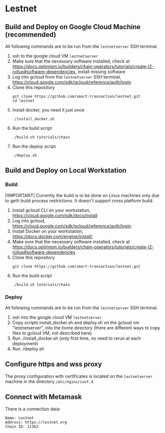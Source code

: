 # Lestnet

## Build and Deploy on Google Cloud Machine (recommended)

All following commands are to be run from the `lestnetserver` SSH terminal.

1.  ssh to the google cloud VM `lestnetserver`
1.  Make sure that the necessary software installed, check at https://docs.optimism.io/builders/chain-operators/tutorials/create-l2-rollup#software-dependencies, install missing software
1.  Log into gcloud from the `lestnetserver` SSH terminal, https://cloud.google.com/sdk/gcloud/reference/auth/login
1.  Clone this repository
    ```
    git clone https://github.com/smart-transaction/lestnet.git
    cd lestnet
    ```
1.  Install docker, you need it just once 
    ```
    ./install_docker.sh
    ```
1.  Run the build script
    ```
    ./build.sh tutorials/chain
    ```
1.  Run the deploy script
    ```
    ./deploy.sh
    ```

## Build and Deploy on Local Workstation

### Build

[!IMPORTANT] Currently the build is to be done on Linux machines only due to geth build process restrictions. It doesn't support cross platform build.

1.  Install gcloud CLI on your workstation, https://cloud.google.com/sdk/docs/install
1.  Log into gcloud, https://cloud.google.com/sdk/gcloud/reference/auth/login
1.  Install Docker on your workstation, https://docs.docker.com/engine/install/
1.  Make sure that the necessary software installed, check at https://docs.optimism.io/builders/chain-operators/tutorials/create-l2-rollup#software-dependencies
1.  Clone this repository
    ```
    git clone https://github.com/smart-transaction/lestnet.git
    ```
1.  Run the build script
    ```
    ./build.sh tutorials/chain
    ```

### Deploy

All following commands are to be run from the `lestnetserver` SSH terminal.

1.  ssh into the google cloud VM `lestnetserver`
1.  Copy scripts install_docker.sh and deploy.sh on the gcloud vm "lestnetserver", into the home directory (there are different ways to copy files to gcloud VM, not described here)
1.  Run ./install_docker.sh (only first time, no need to rerun at each deployment)
2.  Run ./deploy.sh

## Configure https and wss proxy

The proxy configuration with certificates is located on the `lestnetserver` machine in the directory `/etc/nginx/conf.d`.

## Connect with Metamask

There is a connection data:

```
Name: Lestnet
Address: https://lestnet.org
Chain ID: 21363
```
